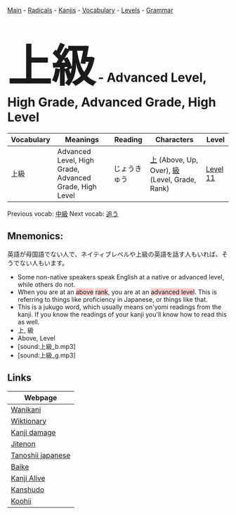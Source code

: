 <style> bigfont {font-size: 100px}</style>
[Main](../README.md) -
[Radicals](../radicals.md) -
[Kanjis](../kanjis.md) -
[Vocabulary](../vocabulary.md) -
[Levels](../levels.md) -
[Grammar](../grammar.md)
# <bigfont> 上級</bigfont> - Advanced Level, High Grade, Advanced Grade, High Level 

| Vocabulary | Meanings | Reading | Characters | Level |
| --- | --- | --- | --- | --- |
| 上級 | Advanced Level, High Grade, Advanced Grade, High Level | じょうきゅう |  [上](../kanjis/上.md) (Above, Up, Over), [級](../kanjis/級.md) (Level, Grade, Rank) | [Level 11](../levels/wk_level11.md) |

Previous vocab: [中級](中級.md) Next vocab: [追う](追う.md) 

## Mnemonics:
英語が母国語でない人で、ネイティブレベルや上級の英語を話す人もいれば、そうでない人もいます。
* Some non-native speakers speak English at a native or advanced level, while others do not.
* When you are at an <span style="background-color:#ffcccb"> above</span> <span style="background-color:#ffcccb"> rank</span>, you are at an <span style="background-color:#ffcccb"> advanced level</span>. This is referring to things like proficiency in Japanese, or things like that.
* This is a jukugo word, which usually means on'yomi readings from the kanji. If you know the readings of your kanji you'll know how to read this as well.
* 上, 級
* Above, Level
* [sound:上級_b.mp3]
* [sound:上級_g.mp3]


## Links 

| Webpage |
| --- |
| [Wanikani          ](https://www.wanikani.com/kanji/上級) |
| [Wiktionary        ](https://en.wiktionary.org/wiki/上級) |
| [Kanji damage      ](http://www.kanjidamage.com/kanji/search?utf8=✓&q=上級) |
| [Jitenon           ](https://jitenon.com/kanji/上級) |
| [Tanoshii japanese ](https://www.tanoshiijapanese.com/dictionary/kanji.cfm?k=上級) |
| [Baike             ](https://baike.baidu.com/item/上級) |
| [Kanji Alive       ](https://app.kanjialive.com/上級) |
| [Kanshudo          ](https://www.kanshudo.com/searchmn?q=上級) |
| [Koohii            ](https://kanji.koohii.com/study/kanji/上級) |
